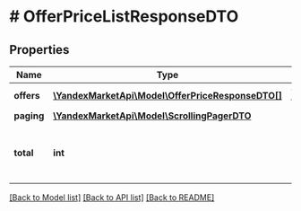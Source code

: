 # # OfferPriceListResponseDTO

## Properties

Name | Type | Description | Notes
------------ | ------------- | ------------- | -------------
**offers** | [**\YandexMarketApi\Model\OfferPriceResponseDTO[]**](OfferPriceResponseDTO.md) | Список товаров. | [optional]
**paging** | [**\YandexMarketApi\Model\ScrollingPagerDTO**](ScrollingPagerDTO.md) |  | [optional]
**total** | **int** | Количество всех цен магазина, измененных через API. | [optional]

[[Back to Model list]](../../README.md#models) [[Back to API list]](../../README.md#endpoints) [[Back to README]](../../README.md)
